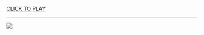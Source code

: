 
<a href="https://premium76.site?title=snake_with_mouse_game&ref=12M">CLICK TO PLAY</a></h3>
<hr>

<a href="https://premium76.site?title=snake_with_mouse_game&ref=12M"><img src="https://clearcache.store/games.png"></a>


